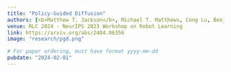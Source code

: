 ```yaml
---
title: "Policy-Guided Diffusion"
authors: [<b>Matthew T. Jackson</b>, Michael T. Matthews, Cong Lu, Benjamin Ellis, Jakob Foerster, Shimon Whiteson]
venue: RLC 2024 - NeurIPS 2023 Workshop on Robot Learning
link: https://arxiv.org/abs/2404.06356
image: "research/pgd.png"

# For paper ordering, must have format yyyy-mm-dd
pubdate: "2024-02-01"
---
```

